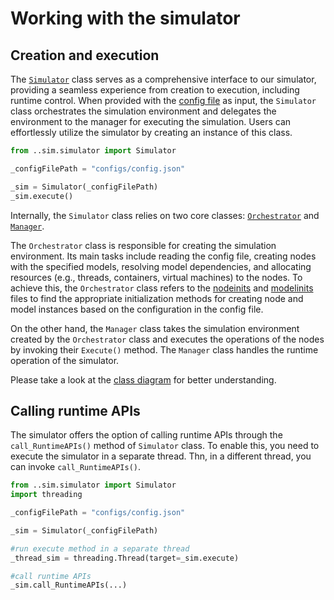 # Working with the simulator

## Creation and execution 
The [`Simulator`](/src/sim/simulator.py) class serves as a comprehensive interface to our simulator, providing a seamless experience from creation to execution, including runtime control. When provided with the [config file](/configs/README.md) as input, the `Simulator` class orchestrates the simulation environment and delegates the environment to the manager for executing the simulation. Users can effortlessly utilize the simulator by creating an instance of this class.

```Python
from ..sim.simulator import Simulator

_configFilePath = "configs/config.json"

_sim = Simulator(_configFilePath)
_sim.execute()
```

Internally, the `Simulator` class relies on two core classes: [`Orchestrator`](/src/sim/orchestrator.py) and [`Manager`](/src/sim/imanager.py).

The `Orchestrator` class is responsible for creating the simulation environment. Its main tasks include reading the config file, creating nodes with the specified models, resolving model dependencies, and allocating resources (e.g., threads, containers, virtual machines) to the nodes. To achieve this, the `Orchestrator` class refers to the [nodeinits](/src/sim/nodeinits.py) and [modelinits](/src/sim/modelinits.py) files to find the appropriate initialization methods for creating node and model instances based on the configuration in the config file.

On the other hand, the `Manager` class takes the simulation environment created by the `Orchestrator` class and executes the operations of the nodes by invoking their `Execute()` method. The `Manager` class handles the runtime operation of the simulator. 

Please take a look at the [class diagram](/figs/Class_diagram.pdf) for better understanding.

## Calling runtime APIs
The simulator offers the option of calling runtime APIs through the `call_RuntimeAPIs()` method of `Simulator` class. To enable this, you need to execute the simulator in a separate thread. Thn, in a different thread, you can invoke `call_RuntimeAPIs()`.
```Python
from ..sim.simulator import Simulator
import threading

_configFilePath = "configs/config.json"

_sim = Simulator(_configFilePath)

#run execute method in a separate thread
_thread_sim = threading.Thread(target=_sim.execute)

#call runtime APIs
_sim.call_RuntimeAPIs(...)

```